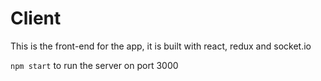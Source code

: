 # Client

This is the front-end for the app, it is built with react, redux and socket.io

`npm start` to run the server on port 3000
